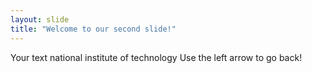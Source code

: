 ```yaml
---
layout: slide
title: "Welcome to our second slide!"
---
```

Your text national institute of technology
Use the left arrow to go back!
